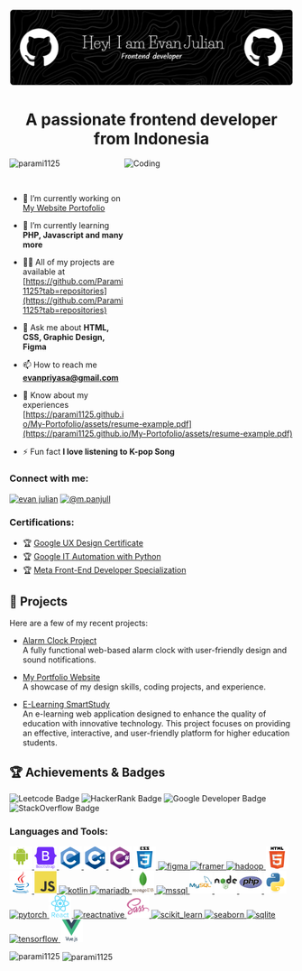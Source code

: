 <!-- Banner Image -->
<p align="center">
    <img src="Banner Image.png" alt="Banner">
</p>

<h1 align="center">A passionate frontend developer from Indonesia</h1>
<img align="right" alt="Coding" width="300" height="450" src="https://64.media.tumblr.com/e153a9b726496838665ba14b183b02b0/3c5824e8eb0e1680-68/s500x750/a71dfe3e0237a263bf0d482faeeee8331ca15da2.gif">

<p align="left"> <img src="https://komarev.com/ghpvc/?username=parami1125&label=Profile%20views&color=0e75b6&style=flat" alt="parami1125" /> </p>

<p align="left"> <a href="https://twitter.com/" target="blank"><img src="https://img.shields.io/twitter/follow/?logo=twitter&style=for-the-badge" alt="" /></a> </p>

- 🔭 I’m currently working on [My Website Portofolio](https://parami1125.github.io/My-Portofolio/)

- 🌱 I’m currently learning **PHP, Javascript and many more**

- 👨‍💻 All of my projects are available at [https://github.com/Parami1125?tab=repositories](https://github.com/Parami1125?tab=repositories)

- 💬 Ask me about **HTML, CSS, Graphic Design, Figma**

- 📫 How to reach me **evanpriyasa@gmail.com**

- 📄 Know about my experiences [https://parami1125.github.io/My-Portofolio/assets/resume-example.pdf](https://parami1125.github.io/My-Portofolio/assets/resume-example.pdf)

- ⚡ Fun fact **I love listening to K-pop Song**

<h3 align="left">Connect with me:</h3>
<p align="left">
<a href="https://www.linkedin.com/in/evan-julian-8aa5a2292/"blank"><img align="center" src="https://raw.githubusercontent.com/rahuldkjain/github-profile-readme-generator/master/src/images/icons/Social/linked-in-alt.svg" alt="evan julian" height="30" width="40" /></a>
<a href="https://www.instagram.com/m.panjull/" target="blank"><img align="center" src="https://raw.githubusercontent.com/rahuldkjain/github-profile-readme-generator/master/src/images/icons/Social/instagram.svg" alt="@m.panjull" height="30" width="40" /></a>
</p>

<h3 align="left">Certifications:</h3>
<ul align="left">
  <li>🏆 <a href="https://www.coursera.org/account/accomplishments/professional-cert/T3SF12IHEWWS" target="_blank">Google UX Design Certificate</a></li>
  <li>🏆 <a href="https://www.coursera.org/account/accomplishments/professional-cert/1J05OBHN817Y" target="_blank">Google IT Automation with Python</a></li>
  <li>🏆 <a href="https://www.coursera.org/account/accomplishments/professional-cert/FXOS0KXBBFZQ" target="_blank">Meta Front-End Developer Specialization</a></li>
</ul>

## 🚀 Projects
Here are a few of my recent projects:

- [Alarm Clock Project](https://parami1125.github.io/Digital-Alarm-Clock/)  
  A fully functional web-based alarm clock with user-friendly design and sound notifications.
  
- [My Portfolio Website](https://parami1125.github.io/My-Portofolio/)  
  A showcase of my design skills, coding projects, and experience.

- [E-Learning SmartStudy](https://github.com/Parami1125/E-Learning-SmartStudy)  
  An e-learning web application designed to enhance the quality of education with innovative technology. This project focuses on providing an effective, interactive, and user-friendly platform for higher education students.
  
## 🏆 Achievements & Badges
![Leetcode Badge](https://img.shields.io/badge/Leetcode-Top%20Coder-orange)
![HackerRank Badge](https://img.shields.io/badge/HackerRank-5%20Star-green)
![Google Developer Badge](https://img.shields.io/badge/Google%20Developer-Certified-blue)
![StackOverflow Badge](https://img.shields.io/badge/StackOverflow-Reputation-orange)

<h3 align="left">Languages and Tools:</h3>
<p align="left"> <a href="https://developer.android.com" target="_blank" rel="noreferrer"> <img src="https://raw.githubusercontent.com/devicons/devicon/master/icons/android/android-original-wordmark.svg" alt="android" width="40" height="40"/> </a> <a href="https://getbootstrap.com" target="_blank" rel="noreferrer"> <img src="https://raw.githubusercontent.com/devicons/devicon/master/icons/bootstrap/bootstrap-plain-wordmark.svg" alt="bootstrap" width="40" height="40"/> </a> <a href="https://www.cprogramming.com/" target="_blank" rel="noreferrer"> <img src="https://raw.githubusercontent.com/devicons/devicon/master/icons/c/c-original.svg" alt="c" width="40" height="40"/> </a> <a href="https://www.w3schools.com/cpp/" target="_blank" rel="noreferrer"> <img src="https://raw.githubusercontent.com/devicons/devicon/master/icons/cplusplus/cplusplus-original.svg" alt="cplusplus" width="40" height="40"/> </a> <a href="https://www.w3schools.com/cs/" target="_blank" rel="noreferrer"> <img src="https://raw.githubusercontent.com/devicons/devicon/master/icons/csharp/csharp-original.svg" alt="csharp" width="40" height="40"/> </a> <a href="https://www.w3schools.com/css/" target="_blank" rel="noreferrer"> <img src="https://raw.githubusercontent.com/devicons/devicon/master/icons/css3/css3-original-wordmark.svg" alt="css3" width="40" height="40"/> </a> <a href="https://www.figma.com/" target="_blank" rel="noreferrer"> <img src="https://www.vectorlogo.zone/logos/figma/figma-icon.svg" alt="figma" width="40" height="40"/> </a> <a href="https://www.framer.com/" target="_blank" rel="noreferrer"> <img src="https://www.vectorlogo.zone/logos/framer/framer-icon.svg" alt="framer" width="40" height="40"/> </a> <a href="https://hadoop.apache.org/" target="_blank" rel="noreferrer"> <img src="https://www.vectorlogo.zone/logos/apache_hadoop/apache_hadoop-icon.svg" alt="hadoop" width="40" height="40"/> </a> <a href="https://www.w3.org/html/" target="_blank" rel="noreferrer"> <img src="https://raw.githubusercontent.com/devicons/devicon/master/icons/html5/html5-original-wordmark.svg" alt="html5" width="40" height="40"/> </a> <a href="https://www.java.com" target="_blank" rel="noreferrer"> <img src="https://raw.githubusercontent.com/devicons/devicon/master/icons/java/java-original.svg" alt="java" width="40" height="40"/> </a> <a href="https://developer.mozilla.org/en-US/docs/Web/JavaScript" target="_blank" rel="noreferrer"> <img src="https://raw.githubusercontent.com/devicons/devicon/master/icons/javascript/javascript-original.svg" alt="javascript" width="40" height="40"/> </a> <a href="https://kotlinlang.org" target="_blank" rel="noreferrer"> <img src="https://www.vectorlogo.zone/logos/kotlinlang/kotlinlang-icon.svg" alt="kotlin" width="40" height="40"/> </a> <a href="https://mariadb.org/" target="_blank" rel="noreferrer"> <img src="https://www.vectorlogo.zone/logos/mariadb/mariadb-icon.svg" alt="mariadb" width="40" height="40"/> </a> <a href="https://www.mongodb.com/" target="_blank" rel="noreferrer"> <img src="https://raw.githubusercontent.com/devicons/devicon/master/icons/mongodb/mongodb-original-wordmark.svg" alt="mongodb" width="40" height="40"/> </a> <a href="https://www.microsoft.com/en-us/sql-server" target="_blank" rel="noreferrer"> <img src="https://www.svgrepo.com/show/303229/microsoft-sql-server-logo.svg" alt="mssql" width="40" height="40"/> </a> <a href="https://www.mysql.com/" target="_blank" rel="noreferrer"> <img src="https://raw.githubusercontent.com/devicons/devicon/master/icons/mysql/mysql-original-wordmark.svg" alt="mysql" width="40" height="40"/> </a> <a href="https://nodejs.org" target="_blank" rel="noreferrer"> <img src="https://raw.githubusercontent.com/devicons/devicon/master/icons/nodejs/nodejs-original-wordmark.svg" alt="nodejs" width="40" height="40"/> </a> <a href="https://www.php.net" target="_blank" rel="noreferrer"> <img src="https://raw.githubusercontent.com/devicons/devicon/master/icons/php/php-original.svg" alt="php" width="40" height="40"/> </a> <a href="https://www.python.org" target="_blank" rel="noreferrer"> <img src="https://raw.githubusercontent.com/devicons/devicon/master/icons/python/python-original.svg" alt="python" width="40" height="40"/> </a> <a href="https://pytorch.org/" target="_blank" rel="noreferrer"> <img src="https://www.vectorlogo.zone/logos/pytorch/pytorch-icon.svg" alt="pytorch" width="40" height="40"/> </a> <a href="https://reactjs.org/" target="_blank" rel="noreferrer"> <img src="https://raw.githubusercontent.com/devicons/devicon/master/icons/react/react-original-wordmark.svg" alt="react" width="40" height="40"/> </a> <a href="https://reactnative.dev/" target="_blank" rel="noreferrer"> <img src="https://reactnative.dev/img/header_logo.svg" alt="reactnative" width="40" height="40"/> </a> <a href="https://sass-lang.com" target="_blank" rel="noreferrer"> <img src="https://raw.githubusercontent.com/devicons/devicon/master/icons/sass/sass-original.svg" alt="sass" width="40" height="40"/> </a> <a href="https://scikit-learn.org/" target="_blank" rel="noreferrer"> <img src="https://upload.wikimedia.org/wikipedia/commons/0/05/Scikit_learn_logo_small.svg" alt="scikit_learn" width="40" height="40"/> </a> <a href="https://seaborn.pydata.org/" target="_blank" rel="noreferrer"> <img src="https://seaborn.pydata.org/_images/logo-mark-lightbg.svg" alt="seaborn" width="40" height="40"/> </a> <a href="https://www.sqlite.org/" target="_blank" rel="noreferrer"> <img src="https://www.vectorlogo.zone/logos/sqlite/sqlite-icon.svg" alt="sqlite" width="40" height="40"/> </a> <a href="https://www.tensorflow.org" target="_blank" rel="noreferrer"> <img src="https://www.vectorlogo.zone/logos/tensorflow/tensorflow-icon.svg" alt="tensorflow" width="40" height="40"/> </a> <a href="https://vuejs.org/" target="_blank" rel="noreferrer"> <img src="https://raw.githubusercontent.com/devicons/devicon/master/icons/vuejs/vuejs-original-wordmark.svg" alt="vuejs" width="40" height="40"/> </a> </p>

<p><img align="left" src="https://github-readme-stats.vercel.app/api/top-langs?username=parami1125&show_icons=true&locale=en&layout=compact" alt="parami1125" /></p>

<p>&nbsp;<img align="center" src="https://github-readme-stats.vercel.app/api?username=parami1125&show_icons=true&locale=en" alt="parami1125" /></p>
